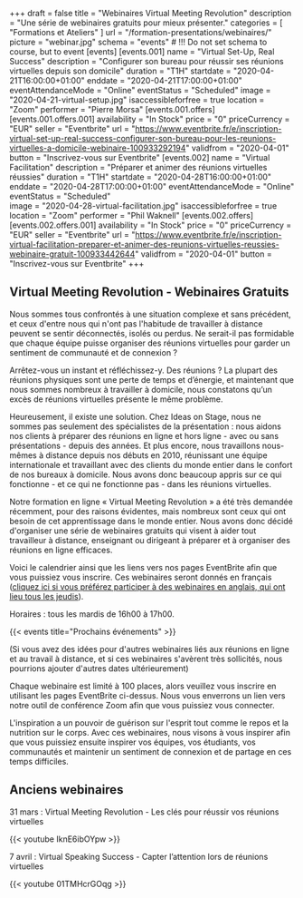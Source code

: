 +++
draft 			= false
title 			= "Webinaires Virtual Meeting Revolution"
description		= "Une série de webinaires gratuits pour mieux présenter."
categories		= [ "Formations et Ateliers" ]
url	 			= "/formation-presentations/webinaires/"
picture			= "webinar.jpg"
schema			= "events" # !!! Do not set schema to course, but to event
[events]
	[events.001]
		name		= "Virtual Set-Up, Real Success"
		description	= "Configurer son bureau pour réussir ses réunions virtuelles depuis son domicile"
		duration	= "T1H"
		startdate	= "2020-04-21T16:00:00+01:00"
		enddate		= "2020-04-21T17:00:00+01:00"
		eventAttendanceMode = "Online"
		eventStatus	= "Scheduled"
		image		= "2020-04-21-virtual-setup.jpg"
		isaccessibleforfree = true
		location		= "Zoom"
		performer	= "Pierre Morsa"
		[events.001.offers]
			[events.001.offers.001]
				availability = "In Stock"
				price = "0"
				priceCurrency = "EUR"
				seller = "Eventbrite"
				url = "https://www.eventbrite.fr/e/inscription-virtual-set-up-real-success-configurer-son-bureau-pour-les-reunions-virtuelles-a-domicile-webinaire-100933292194"
				validfrom = "2020-04-01"
				button = "Inscrivez-vous sur Eventbrite"
	[events.002]
		name		= "Virtual Facilitation"
		description	= "Préparer et animer des réunions virtuelles réussies"
		duration	= "T1H"
		startdate	= "2020-04-28T16:00:00+01:00"
		enddate		= "2020-04-28T17:00:00+01:00"
		eventAttendanceMode = "Online"
		eventStatus	= "Scheduled"		
		image		= "2020-04-28-virtual-facilitation.jpg"
		isaccessibleforfree = true
		location		= "Zoom"
		performer	= "Phil Waknell"
		[events.002.offers]
			[events.002.offers.001]
				availability = "In Stock"
				price = "0"
				priceCurrency = "EUR"
				seller = "Eventbrite"
				url = "https://www.eventbrite.fr/e/inscription-virtual-facilitation-preparer-et-animer-des-reunions-virtuelles-reussies-webinaire-gratuit-100933442644"
				validfrom = "2020-04-01"
				button = "Inscrivez-vous sur Eventbrite"
+++

## Virtual Meeting Revolution - Webinaires Gratuits

Nous sommes tous confrontés à une situation complexe et sans précédent, et ceux d'entre nous qui n'ont pas l'habitude de travailler à distance peuvent se sentir déconnectés, isolés ou perdus. Ne serait-il pas formidable que chaque équipe puisse organiser des réunions virtuelles pour garder un sentiment de communauté et de connexion ?

Arrêtez-vous un instant et réfléchissez-y. Des réunions ? La plupart des réunions physiques sont une perte de temps et d’énergie, et maintenant que nous sommes nombreux à travailler à domicile, nous constatons qu’un excès de réunions virtuelles présente le même problème.

Heureusement, il existe une solution. Chez Ideas on Stage, nous ne sommes pas seulement des spécialistes de la présentation : nous aidons nos clients à préparer des réunions en ligne et hors ligne - avec ou sans présentations - depuis des années. Et plus encore, nous travaillons nous-mêmes à distance depuis nos débuts en 2010, réunissant une équipe internationale et travaillant avec des clients du monde entier dans le confort de nos bureaux à domicile. Nous avons donc beaucoup appris sur ce qui fonctionne - et ce qui ne fonctionne pas - dans les réunions virtuelles.

Notre formation en ligne « Virtual Meeting Revolution » a été très demandée récemment, pour des raisons évidentes, mais nombreux sont ceux qui ont besoin de cet apprentissage dans le monde entier. Nous avons donc décidé d'organiser une série de webinaires gratuits qui visent à aider tout travailleur à distance, enseignant ou dirigeant à préparer et à organiser des réunions en ligne efficaces.

Voici le calendrier ainsi que les liens vers nos pages EventBrite afin que vous puissiez vous inscrire. Ces webinaires seront donnés en français ([cliquez ici si vous préférez participer à des webinaires en anglais, qui ont lieu tous les jeudis](https://www.ideasonstage.com/presentations-training/webinars/)).

Horaires : tous les mardis de 16h00 à 17h00.

{{< events title="Prochains événements" >}}

(Si vous avez des idées pour d'autres webinaires liés aux réunions en ligne et au travail à distance, et si ces webinaires s'avèrent très sollicités, nous pourrions ajouter d'autres dates ultérieurement)

Chaque webinaire est limité à 100 places, alors veuillez vous inscrire en utilisant les pages EventBrite ci-dessus. Nous vous enverrons un lien vers notre outil de conférence Zoom afin que vous puissiez vous connecter.

L'inspiration a un pouvoir de guérison sur l'esprit tout comme le repos et la nutrition sur le corps. Avec ces webinaires, nous visons à vous inspirer afin que vous puissiez ensuite inspirer vos équipes, vos étudiants, vos communautés et maintenir un sentiment de connexion et de partage en ces temps difficiles.

## Anciens webinaires

31 mars : Virtual Meeting Revolution - Les clés pour réussir vos réunions virtuelles

{{< youtube IknE6ibOYpw >}}

7 avril : Virtual Speaking Success - Capter l’attention lors de réunions virtuelles

{{< youtube 01TMHcrGOqg >}}